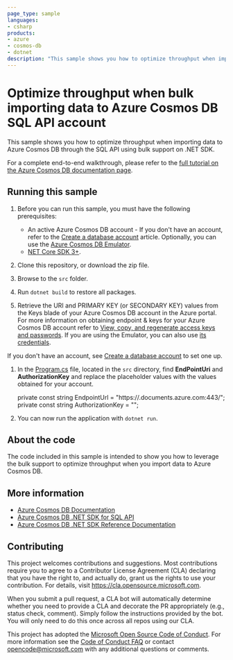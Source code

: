 ```yaml
---
page_type: sample
languages:
- csharp
products:
- azure
- cosmos-db
- dotnet
description: "This sample shows you how to optimize throughput when importing data to Azure Cosmos DB through the SQL API using bulk support on .NET SDK"
---
```


# Optimize throughput when bulk importing data to Azure Cosmos DB SQL API account

This sample shows you how to optimize throughput when importing data to Azure Cosmos DB through the SQL API using bulk support on .NET SDK.

For a complete end-to-end walkthrough, please refer to the [full tutorial on the Azure Cosmos DB documentation page](https://aka.ms/CosmosDotnetBulkSupport).

## Running this sample

1. Before you can run this sample, you must have the following prerequisites:
	- An active Azure Cosmos DB account - If you don't have an account, refer to the [Create a database account](https://docs.microsoft.com/azure/cosmos-db/create-sql-api-dotnet#create-a-database-account) article. Optionally, you can use the [Azure Cosmos DB Emulator](https://docs.microsoft.com/azure/cosmos-db/local-emulator).
	- [NET Core SDK 3+](https://dotnet.microsoft.com/download).

1. Clone this repository, or download the zip file.

1. Browse to the `src` folder.

1. Run `dotnet build` to restore all packages.

1. Retrieve the URI and PRIMARY KEY (or SECONDARY KEY) values from the Keys blade of your Azure Cosmos DB account in the Azure portal. For more information on obtaining endpoint & keys for your Azure Cosmos DB account refer to [View, copy, and regenerate access keys and passwords](https://docs.microsoft.com/en-us/azure/cosmos-db/manage-account#keys). If you are using the Emulator, you can also use [its credentials](https://docs.microsoft.com/azure/cosmos-db/local-emulator#authenticating-requests).

If you don't have an account, see [Create a database account](https://docs.microsoft.com/azure/cosmos-db/create-sql-api-dotnet#create-a-database-account) to set one up.

1. In the [Program.cs](.\src\Program.cs) file, located in the `src` directory, find **EndPointUri** and **AuthorizationKey** and replace the placeholder values with the values obtained for your account.

    private const string EndpointUrl = "https://<your-account>.documents.azure.com:443/";
    private const string AuthorizationKey = "<your-account-key>";

1. You can now run the application with `dotnet run`.

## About the code
The code included in this sample is intended to show you how to leverage the bulk support to optimize throughput when you import data to Azure Cosmos DB.

## More information

- [Azure Cosmos DB Documentation](https://docs.microsoft.com/azure/cosmos-db/index)
- [Azure Cosmos DB .NET SDK for SQL API](https://docs.microsoft.com/azure/cosmos-db/sql-api-sdk-dotnet)
- [Azure Cosmos DB .NET SDK Reference Documentation](https://docs.microsoft.com/dotnet/api/overview/azure/cosmosdb?view=azure-dotnet)

## Contributing

This project welcomes contributions and suggestions.  Most contributions require you to agree to a
Contributor License Agreement (CLA) declaring that you have the right to, and actually do, grant us
the rights to use your contribution. For details, visit https://cla.opensource.microsoft.com.

When you submit a pull request, a CLA bot will automatically determine whether you need to provide
a CLA and decorate the PR appropriately (e.g., status check, comment). Simply follow the instructions
provided by the bot. You will only need to do this once across all repos using our CLA.

This project has adopted the [Microsoft Open Source Code of Conduct](https://opensource.microsoft.com/codeofconduct/).
For more information see the [Code of Conduct FAQ](https://opensource.microsoft.com/codeofconduct/faq/) or
contact [opencode@microsoft.com](mailto:opencode@microsoft.com) with any additional questions or comments.
